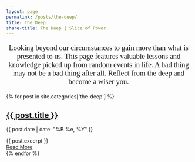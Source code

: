 ```yaml
---
layout: page
permalink: /posts/the-deep/
title: The Deep
share-title: The Deep | Slice of Power
---
```


<p style="text-align: center;font-size: 20px;font-family: Gadugi;">Looking beyond our circumstances to gain more than what is presented to us. This page features valuable lessons and knowledge picked up from random events in life. A bad thing may not be a bad thing after all. Reflect from the deep and become a wiser you.</p>




<div class="posts">
  {% for post in site.categories['the-deep'] %}
    <article class="post">
      <h1>
          <a href="{{ site.baseurl }}{{ post.url }}">{{ post.title }}</a>
      </h1>
      <div>
        <p class="post_date">{{ post.date | date: "%B %e, %Y" }}</p>
      </div>
      <div class="entry">
        {{ post.excerpt }}
      </div>
      <a href="{{ site.baseurl }}{{ post.url }}" class="read-more">
          Read More
      </a>
    </article>
  {% endfor %}
</div>
